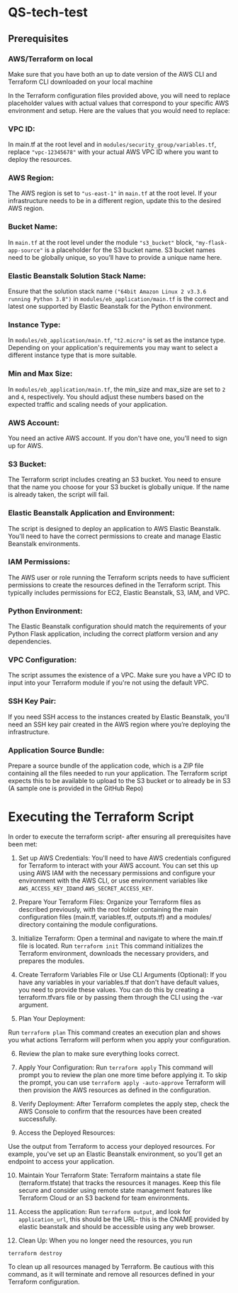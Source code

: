 # QS-tech-test

## Prerequisites

### AWS/Terraform on local

Make sure that you have both an up to date version of the AWS CLI and Terraform CLI downloaded on your local machine

In the Terraform configuration files provided above, you will need to replace placeholder values with actual values that correspond to your specific AWS environment and setup. Here are the values that you would need to replace:

### VPC ID:

In main.tf at the root level and in `modules/security_group/variables.tf`, replace `"vpc-12345678"` with your actual AWS VPC ID where you want to deploy the resources.

### AWS Region:

The AWS region is set to `"us-east-1"` in `main.tf` at the root level. If your infrastructure needs to be in a different region, update this to the desired AWS region.

### Bucket Name:

In `main.tf` at the root level under the module `"s3_bucket"` block, `"my-flask-app-source"` is a placeholder for the S3 bucket name. S3 bucket names need to be globally unique, so you’ll have to provide a unique name here.

### Elastic Beanstalk Solution Stack Name:

Ensure that the solution stack name `("64bit Amazon Linux 2 v3.3.6 running Python 3.8")` in `modules/eb_application/main.tf` is the correct and latest one supported by Elastic Beanstalk for the Python environment.

### Instance Type:

In `modules/eb_application/main.tf`, `"t2.micro"` is set as the instance type. Depending on your application's requirements you may want to select a different instance type that is more suitable.

### Min and Max Size:

In `modules/eb_application/main.tf`, the min_size and max_size are set to `2` and `4`, respectively. You should adjust these numbers based on the expected traffic and scaling needs of your application.

### AWS Account: 

You need an active AWS account. If you don't have one, you'll need to sign up for AWS.

### S3 Bucket: 

The Terraform script includes creating an S3 bucket. You need to ensure that the name you choose for your S3 bucket is globally unique. If the name is already taken, the script will fail.

### Elastic Beanstalk Application and Environment: 

The script is designed to deploy an application to AWS Elastic Beanstalk. You'll need to have the correct permissions to create and manage Elastic Beanstalk environments.

### IAM Permissions: 

The AWS user or role running the Terraform scripts needs to have sufficient permissions to create the resources defined in the Terraform script. This typically includes permissions for EC2, Elastic Beanstalk, S3, IAM, and VPC.

### Python Environment: 

The Elastic Beanstalk configuration should match the requirements of your Python Flask application, including the correct platform version and any dependencies.

### VPC Configuration: 

The script assumes the existence of a VPC. Make sure you have a VPC ID to input into your Terraform module if you're not using the default VPC.

### SSH Key Pair:

If you need SSH access to the instances created by Elastic Beanstalk, you'll need an SSH key pair created in the AWS region where you’re deploying the infrastructure.

### Application Source Bundle:
Prepare a source bundle of the application code, which is a ZIP file containing all the files needed to run your application. The Terraform script expects this to be available to upload to the S3 bucket or to already be in S3 (A sample one is provided in the GitHub Repo)

# Executing the Terraform Script

In order to execute the terraform script- after ensuring all prerequisites have been met:

1. Set up AWS Credentials:
You'll need to have AWS credentials configured for Terraform to interact with your AWS account. You can set this up using AWS IAM with the necessary permissions and configure your environment with the AWS CLI, or use environment variables like `AWS_ACCESS_KEY_ID`and `AWS_SECRET_ACCESS_KEY`.

2. Prepare Your Terraform Files:
Organize your Terraform files as described previously, with the root folder containing the main configuration files (main.tf, variables.tf, outputs.tf) and a modules/ directory containing the module configurations.

3. Initialize Terraform:
Open a terminal and navigate to where the main.tf file is located.
Run `terraform init`
This command initializes the Terraform environment, downloads the necessary providers, and prepares the modules.

4. Create Terraform Variables File or Use CLI Arguments (Optional):
If you have any variables in your variables.tf that don't have default values, you need to provide these values. You can do this by creating a terraform.tfvars file or by passing them through the CLI using the -var argument.

5. Plan Your Deployment:

Run `terraform plan`
This command creates an execution plan and shows you what actions Terraform will perform when you apply your configuration.

6. Review the plan to make sure everything looks correct.

7. Apply Your Configuration:
Run `terraform apply`
This command will prompt you to review the plan one more time before applying it. To skip the prompt, you can use `terraform apply -auto-approve`
Terraform will then provision the AWS resources as defined in the configuration.

8. Verify Deployment:
After Terraform completes the apply step, check the AWS Console to confirm that the resources have been created successfully.

9. Access the Deployed Resources:

Use the output from Terraform to access your deployed resources. For example, you've set up an Elastic Beanstalk environment, so you'll get an endpoint to access your application.

10. Maintain Your Terraform State:
Terraform maintains a state file (terraform.tfstate) that tracks the resources it manages. Keep this file secure and consider using remote state management features like Terraform Cloud or an S3 backend for team environments.

11. Access the application:
Run `terraform output`, and look for `application_url`, this should be the URL- this is the CNAME provided by elastic beanstalk and should be accessible using any web browser.

13. Clean Up:
When you no longer need the resources, you run 
```
terraform destroy
```
To clean up all resources managed by Terraform. Be cautious with this command, as it will terminate and remove all resources defined in your Terraform configuration.




